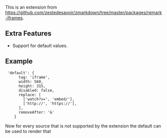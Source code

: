 This is an extension from https://github.com/zestedesavoir/zmarkdown/tree/master/packages/remark-iframes.

## Extra Features

- Support for default values.

## Example 

```
 'default': {
      tag: 'iframe',
      width: 560,
      height: 315,
      disabled: false,
      replace: [
        ['watch?v=', 'embed/'],
        ['http://', 'https://'],
      ],
      removeAfter: '&'
    }

```

Now for every source that is not supported by the extension the default can be used to render that